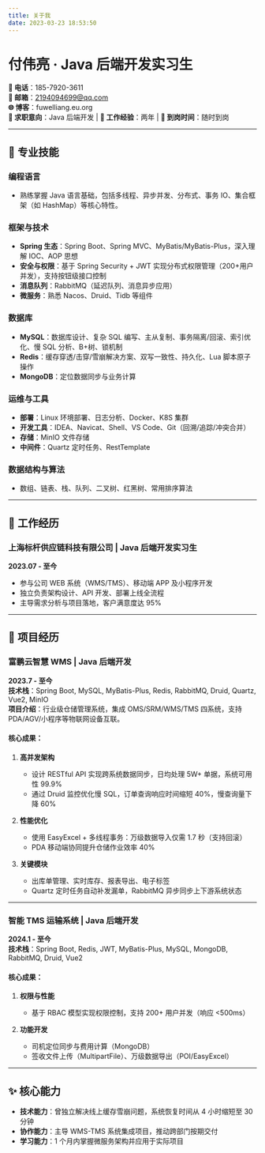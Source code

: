 ```yaml
---
title: 关于我
date: 2023-03-23 18:53:50
---
```

# 付伟亮 · Java 后端开发实习生

**📱 电话**：185-7920-3611  
**📧 邮箱**：2194094699@qq.com  
**🌐 博客**：fuwelliang.eu.org  
**🎯 求职意向**：Java 后端开发 | **💼 工作经验**：两年 | **🚀 到岗时间**：随时到岗

---

## 🔧 专业技能

### 编程语言
- 熟练掌握 Java 语言基础，包括多线程、异步并发、分布式、事务 IO、集合框架（如 HashMap）等核心特性。

### 框架与技术
- **Spring 生态**：Spring Boot、Spring MVC、MyBatis/MyBatis-Plus，深入理解 IOC、AOP 思想
- **安全与权限**：基于 Spring Security + JWT 实现分布式权限管理（200+用户并发），支持按钮级接口控制
- **消息队列**：RabbitMQ（延迟队列、消息异步应用）
- **微服务**：熟悉 Nacos、Druid、Tidb 等组件

### 数据库
- **MySQL**：数据库设计、复杂 SQL 编写、主从复制、事务隔离/回滚、索引优化、慢 SQL 分析、B+树、锁机制
- **Redis**：缓存穿透/击穿/雪崩解决方案、双写一致性、持久化、Lua 脚本原子操作
- **MongoDB**：定位数据同步与业务计算

### 运维与工具
- **部署**：Linux 环境部署、日志分析、Docker、K8S 集群
- **开发工具**：IDEA、Navicat、Shell、VS Code、Git（回溯/追踪/冲突合并）
- **存储**：MinIO 文件存储
- **中间件**：Quartz 定时任务、RestTemplate

### 数据结构与算法
- 数组、链表、栈、队列、二叉树、红黑树、常用排序算法

---

## 💼 工作经历

### 上海标杆供应链科技有限公司 | Java 后端开发实习生
**2023.07 - 至今**
- 参与公司 WEB 系统（WMS/TMS）、移动端 APP 及小程序开发
- 独立负责架构设计、API 开发、部署上线全流程
- 主导需求分析与项目落地，客户满意度达 95%

---

## 🚀 项目经历

### 富鹏云智慧 WMS | Java 后端开发
**2023.7 - 至今**  
**技术栈**：Spring Boot, MySQL, MyBatis-Plus, Redis, RabbitMQ, Druid, Quartz, Vue2, MinIO  
**项目介绍**：行业级仓储管理系统，集成 OMS/SRM/WMS/TMS 四系统，支持 PDA/AGV/小程序等物联网设备互联。

#### 核心成果：
1. **高并发架构**
    - 设计 RESTful API 实现跨系统数据同步，日均处理 5W+ 单据，系统可用性 99.9%
    - 通过 Druid 监控优化慢 SQL，订单查询响应时间缩短 40%，慢查询量下降 60%

2. **性能优化**
    - 使用 EasyExcel + 多线程事务：万级数据导入仅需 1.7 秒（支持回滚）
    - PDA 移动端协同提升仓储作业效率 40%

3. **关键模块**
    - 出库单管理、实时库存、报表导出、电子标签
    - Quartz 定时任务自动补发漏单，RabbitMQ 异步同步上下游系统状态

---

### 智能 TMS 运输系统 | Java 后端开发
**2024.1 - 至今**  
**技术栈**：Spring Boot, Redis, JWT, MyBatis-Plus, MySQL, MongoDB, RabbitMQ, Druid, Vue2

#### 核心成果：
1. **权限与性能**
    - 基于 RBAC 模型实现权限控制，支持 200+ 用户并发（响应 <500ms）

2. **功能开发**
    - 司机定位同步与费用计算（MongoDB）
    - 签收文件上传（MultipartFile）、万级数据导出（POI/EasyExcel）

---

## ✨ 核心能力

- **技术能力**：曾独立解决线上缓存雪崩问题，系统恢复时间从 4 小时缩短至 30 分钟
- **协作能力**：主导 WMS-TMS 系统集成项目，推动跨部门按期交付
- **学习能力**：1 个月内掌握微服务架构并应用于实际项目  
